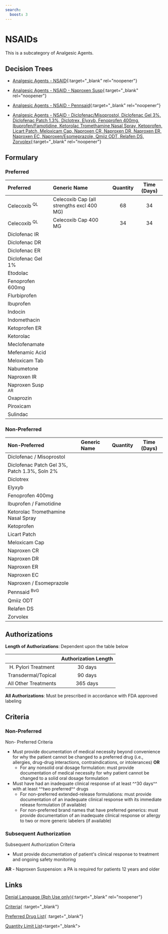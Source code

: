 ```yaml
---
search:
  boost: 3
---
```


# NSAIDs

This is a subcategory of Analgesic Agents.

## Decision Trees

- [Analgesic Agents - NSAID](https://forms.office.com/Pages/ResponsePage.aspx?id=nPhjxpvvj0G9PUHkbAzgaN9UYz8EqmlIs3_TYn4TbXBURVE2VUlEMVVWSFZVRjNHWUhSWEFIVlVDWiQlQCN0PWcu){:target="_blank" rel="noopener"}

- [Analgesic Agents - NSAID - Naproxen Susp](https://forms.office.com/Pages/ResponsePage.aspx?id=nPhjxpvvj0G9PUHkbAzgaN9UYz8EqmlIs3_TYn4TbXBUOVZUWVZISTc3N1o0MjRPQU83WUxJOE5KTyQlQCN0PWcu){:target="_blank" rel="noopener"}

- [Analgesic Agents - NSAID - Pennsaid](https://forms.office.com/Pages/ResponsePage.aspx?id=nPhjxpvvj0G9PUHkbAzgaN9UYz8EqmlIs3_TYn4TbXBUNlNCVzUwWTg2MUtLRzVQNUk5TTMyTDE1MSQlQCN0PWcu){:target="_blank" rel="noopener"}

- [Analgesic Agents - NSAID - Diclofenac/Misoprostol, Diclofenac Gel 3%, Diclofenac Patch 1.3%, Diclotrex, Elyxyb, Fenoprofen 400mg, Ibuprofen/Famotidine, Ketorolac Tromethamine Nasal Spray, Ketoprofen, Licart Patch, Meloxicam Cap, Naproxen CR, Naproxen DR, Naproxen ER, Naproxen EC, Naproxen/Esomeprazole, Qmiiz ODT, Relafen DS, Zorvolex](https://forms.office.com/Pages/ResponsePage.aspx?id=nPhjxpvvj0G9PUHkbAzgaN9UYz8EqmlIs3_TYn4TbXBUMTNVRUlNVFNFTjU2VFI5RDJERUY5QVQ5TiQlQCN0PWcu){:target="_blank" rel="noopener"}

## Formulary

### Preferred

| Preferred                   | Generic Name                              | Quantity | Time (Days) |
|:----------------------------|:------------------------------------------|:--------:|:-----------:|
| Celecoxib <sup>QL</sup>     | Celecoxib Cap (all strengths excl 400 MG) |    68    |     34      |
| Celecoxib <sup>QL</sup>     | Celecoxib Cap 400 MG                      |    34    |     34      |
| Diclofenac IR               |                                           |          |             |
| Diclofenac DR               |                                           |          |             |
| Diclofenac ER               |                                           |          |             |
| Diclofenac Gel 1%           |                                           |          |             |
| Etodolac                    |                                           |          |             |
| Fenoprofen 600mg            |                                           |          |             |
| Flurbiprofen                |                                           |          |             |
| Ibuprofen                   |                                           |          |             |
| Indocin                     |                                           |          |             |
| Indomethacin                |                                           |          |             |
| Ketoprofen ER               |                                           |          |             |
| Ketorolac                   |                                           |          |             |
| Meclofenamate               |                                           |          |             |
| Mefenamic Acid              |                                           |          |             |
| Meloxicam Tab               |                                           |          |             |
| Nabumetone                  |                                           |          |             |
| Naproxen IR                 |                                           |          |             |
| Naproxen Susp <sup>AR</sup> |                                           |          |             |
| Oxaprozin                   |                                           |          |             |
| Piroxicam                   |                                           |          |             |
| Sulindac                    |                                           |          |             |

### Non-Preferred

| Non-Preferred                                | Generic Name | Quantity | Time (Days) |
|:---------------------------------------------|:-------------|:--------:|:-----------:|
| Diclofenac / Misoprostol                     |              |          |             |
| Diclofenac Patch Gel 3%, Patch 1.3%, Soln 2% |              |          |             |
| Diclotrex                                    |              |          |             |
| Elyxyb                                       |              |          |             |
| Fenoprofen 400mg                             |              |          |             |
| Ibuprofen / Famotidine                       |              |          |             |
| Ketorolac Tromethamine Nasal Spray           |              |          |             |
| Ketoprofen                                   |              |          |             |
| Licart Patch                                 |              |          |             |
| Meloxicam Cap                                |              |          |             |
| Naproxen CR                                  |              |          |             |
| Naproxen DR                                  |              |          |             |
| Naproxen ER                                  |              |          |             |
| Naproxen EC                                  |              |          |             |
| Naproxen / Esomeprazole                      |              |          |             |
| Pennsaid <sup>BvG</sup>                      |              |          |             |
| Qmiiz ODT                                    |              |          |             |
| Relafen DS                                   |              |          |             |
| Zorvolex                                     |              |          |             |

## Authorizations

**Length of Authorizations**: Dependent upon the table below

|                      | Authorization Length |
|:--------------------:|:--------------------:|
| H. Pylori Treatment  |       30 days        |
| Transdermal/Topical  |       90 days        |
| All Other Treatments |       365 days       |

**All Authorizations**: Must be prescribed in accordance with FDA approved labeling

## Criteria

### Non-Preferred

Non- Preferred Criteria

- Must provide documentation of medical necessity beyond convenience for why the patient cannot be changed to a preferred drug (i.e., allergies, drug-drug interactions, contraindications, or intolerances) **OR** 
    - For any nonsolid oral dosage formulation: must provide documentation of medical necessity for why patient cannot be changed to a solid oral dosage formulation
- Must have had an inadequate clinical response of at least ^^30 days^^ with at least ^^two preferred^^ drugs 
    - For non-preferred extended-release formulations: must provide documentation of an inadequate clinical response with its immediate release formulation (if available) 
    - For non-preferred brand names that have preferred generics: must provide documentation of an inadequate clinical response or allergy to two or more generic labelers (if available) 

### Subsequent Authorization

Subsequent Authorization Criteria

- Must provide documentation of patient's clinical response to treatment and ongoing safety monitoring

**AR** - Naproxen Suspension: a PA is required for patients 12 years and older

## Links

[Denial Language (Rph Use only)](https://mygainwell-my.sharepoint.com/personal/rachel_carpenter_gainwelltechnologies_com/Documents/Documents/OHMCD/Denial%20Language%20Updated%2002062023.docx#NSAIDS){:target="_blank" rel="noopener"}

[Criteria](https://medicaid.ohio.gov/static/PHM/drug-coverage/20230701+UPDL+Criteria_FINAL.pdf#page=9){ :target="_blank"}

[Preferred Drug List](https://medicaid.ohio.gov/static/PHM/drug-coverage/20230701_UPDL_FINAL_ODM.approved.v2.pdf#page=8){ :target="_blank"}

[Quantity Limit List](https://pharmacy.medicaid.ohio.gov/sites/default/files/20230101_Ohio_Medicaid_Quantity_Document_APPROVED.pdf)<target="_blank">
